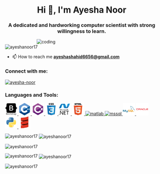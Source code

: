
<h1 align="center">Hi 👋, I'm Ayesha Noor</h1>
<h3 align="center">A dedicated and hardworking computer scientist with strong willingness to learn.</h3>

<img align="right" alt="coding" width="400" src="https://cdn.dribbble.com/users/4055494/screenshots/15215756/media/d2b66c4ca0192aa26d103448b3d1518b.gif">

<p align="left"> <img src="https://komarev.com/ghpvc/?username=ayeshanoor17&label=Profile%20views&color=0e75b6&style=flat" alt="ayeshanoor17" /> </p>

- 📫 How to reach me **ayeshashahid6656@gmail.com**

<h3 align="left">Connect with me:</h3>
<p align="left">
<a href="https://www.linkedin.com/in/ayesha-noor-924668202/" target="blank"><img align="center" src="https://raw.githubusercontent.com/rahuldkjain/github-profile-readme-generator/master/src/images/icons/Social/linked-in-alt.svg" alt="ayesha-noor" height="30" width="40" /></a>
</p>

<h3 align="left">Languages and Tools:</h3>
<p align="left"> <a href="https://getbootstrap.com" target="_blank" rel="noreferrer"> <img src="https://raw.githubusercontent.com/devicons/devicon/master/icons/bootstrap/bootstrap-plain-wordmark.svg" alt="bootstrap" width="40" height="40"/> </a> <a href="https://www.w3schools.com/cpp/" target="_blank" rel="noreferrer"> <img src="https://raw.githubusercontent.com/devicons/devicon/master/icons/cplusplus/cplusplus-original.svg" alt="cplusplus" width="40" height="40"/> </a> <a href="https://www.w3schools.com/cs/" target="_blank" rel="noreferrer"> <img src="https://raw.githubusercontent.com/devicons/devicon/master/icons/csharp/csharp-original.svg" alt="csharp" width="40" height="40"/> </a> <a href="https://www.w3schools.com/css/" target="_blank" rel="noreferrer"> <img src="https://raw.githubusercontent.com/devicons/devicon/master/icons/css3/css3-original-wordmark.svg" alt="css3" width="40" height="40"/> </a> <a href="https://dotnet.microsoft.com/" target="_blank" rel="noreferrer"> <img src="https://raw.githubusercontent.com/devicons/devicon/master/icons/dot-net/dot-net-original-wordmark.svg" alt="dotnet" width="40" height="40"/> </a> <a href="https://www.w3.org/html/" target="_blank" rel="noreferrer"> <img src="https://raw.githubusercontent.com/devicons/devicon/master/icons/html5/html5-original-wordmark.svg" alt="html5" width="40" height="40"/> </a> <a href="https://www.mathworks.com/" target="_blank" rel="noreferrer"> <img src="https://upload.wikimedia.org/wikipedia/commons/2/21/Matlab_Logo.png" alt="matlab" width="40" height="40"/> </a> <a href="https://www.microsoft.com/en-us/sql-server" target="_blank" rel="noreferrer"> <img src="https://www.svgrepo.com/show/303229/microsoft-sql-server-logo.svg" alt="mssql" width="40" height="40"/> </a> <a href="https://www.mysql.com/" target="_blank" rel="noreferrer"> <img src="https://raw.githubusercontent.com/devicons/devicon/master/icons/mysql/mysql-original-wordmark.svg" alt="mysql" width="40" height="40"/> </a> <a href="https://www.oracle.com/" target="_blank" rel="noreferrer"> <img src="https://raw.githubusercontent.com/devicons/devicon/master/icons/oracle/oracle-original.svg" alt="oracle" width="40" height="40"/> </a> <a href="https://www.python.org" target="_blank" rel="noreferrer"> <img src="https://raw.githubusercontent.com/devicons/devicon/master/icons/python/python-original.svg" alt="python" width="40" height="40"/> </a> <a href="https://www.scala-lang.org" target="_blank" rel="noreferrer"> <img src="https://raw.githubusercontent.com/devicons/devicon/master/icons/scala/scala-original.svg" alt="scala" width="40" height="40"/> </a> </p>


<p><img align="left" src="https://github-readme-stats.vercel.app/api/top-langs?username=ayeshanoor17&show_icons=true&locale=en&layout=compact" alt="ayeshanoor17" /></p>

<p>&nbsp;<img align="center" src="https://github-readme-stats.vercel.app/api?username=ayeshanoor17&show_icons=true&locale=en" alt="ayeshanoor17" /></p>

<p><img align="center" src="https://github-readme-streak-stats.herokuapp.com/?user=ayeshanoor17&" alt="ayeshanoor17" /></p>

<p><img align="left" src="https://github-readme-stats.vercel.app/api/top-langs?username=ayeshanoor17&show_icons=true&locale=en&layout=compact" alt="ayeshanoor17" /></p>

<p>&nbsp;<img align="center" src="https://github-readme-stats.vercel.app/api?username=ayeshanoor17&show_icons=true&locale=en" alt="ayeshanoor17" /></p>

<p><img align="center" src="https://github-readme-streak-stats.herokuapp.com/?user=ayeshanoor17&" alt="ayeshanoor17" /></p>
